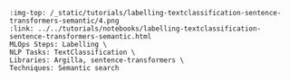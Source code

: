 ```{grid-item-card} 💨 Speed-up data labelling with Sentence Transformer embeddings
:img-top: /_static/tutorials/labelling-textclassification-sentence-transformers-semantic/4.png
:link: ../../tutorials/notebooks/labelling-textclassification-sentence-transformers-semantic.html
MLOps Steps: Labelling \
NLP Tasks: TextClassification \
Libraries: Argilla, sentence-transformers \
Techniques: Semantic search
```